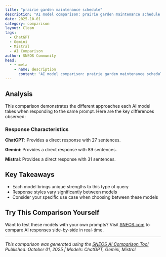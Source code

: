 ```yaml
---
title: "prairie garden maintenance schedule"
description: "AI model comparison: prairie garden maintenance schedule..."
date: 2025-10-01
category: comparison
layout: Clean
tags:
  - ChatGPT
  - Gemini
  - Mistral
  - AI Comparison
author: SNEOS Community
head:
  - - meta
    - name: description
      content: "AI model comparison: prairie garden maintenance schedule..."
---
```


<ChatComparison
  title="prairie garden maintenance schedule"
  prompt="prairie garden maintenance schedule"
  :responses='{"ChatGPT": "Certainly! Here\u0027s a general maintenance schedule for a prairie garden to help keep it healthy and thriving throughout the year:\n\n### Prairie Garden Maintenance Schedule\n\n#### Early Spring (February - March)\n- Remove any dead plant material and debris from the previous growing season.\n- Conduct any necessary pruning of shrubs or woody plants.\n- Prepare soil if planting new seeds or plugs.\n- Start seeds indoors or order seeds for the season.\n\n#### Late Spring (April - May)\n- Plant seeds or plugs of prairie species (grasses and wildflowers).\n- Water newly planted areas regularly to help establish roots.\n- Mulch bare soil areas to retain moisture and suppress weeds.\n- Begin monitoring for pests and diseases.\n\n#### Summer (June - August)\n- Water during dry spells, especially newly established plants.\n- Conduct weeding regularly to prevent invasive species from taking over.\n- Monitor plant health and treat pests/diseases if needed.\n- Deadhead flowers if you want to prolong blooming.\n- Avoid heavy foot traffic to minimize soil compaction.\n\n#### Fall (September - November)\n- Allow native plants to go to seed; this helps with natural reseeding and wildlife food.\n- Conduct a controlled burn or mow the prairie if appropriate for your region (check local regulations). This helps manage invasive species and encourages healthy new growth.\n- Rake or mow dead plant material as needed.\n- Plant any fall-sown seeds.\n\n#### Winter (December - January)\n- Leave standing prairie stalks to provide habitat and winter interest.\n- Plan next year\u2019s garden maintenance, noting areas that may need attention.\n- Perform any necessary soil tests and amendments.\n\n---\n\n### Additional Tips\n- Keep a journal or log to track planting dates, bloom times, and maintenance activities.\n- Choose native species adapted to your local climate for best results.\n- Regularly monitor for invasive species and remove them promptly.\n- Consider incorporating beneficial insects and pollinator-friendly plants.\n\nIf you have any specific plants or local conditions in mind, I can tailor the schedule further.", "Gemini": "Okay, let\u0027s break down a prairie garden maintenance schedule. Prairie gardens are beautiful, diverse, and relatively low-maintenance once established, but they still require some care to thrive and prevent them from turning into weedy messes. This schedule is a guideline, and you\u0027ll need to adapt it based on your specific climate, soil, and plant selection.\n\n**Key Considerations:**\n\n* **Establishment Phase (First 1-3 Years):** Requires more intensive weeding and possibly supplemental watering.\n* **Mature Prairie (3\u002B Years):** Focus shifts to managing plant competition and preventing woody encroachment.\n* **Cool-Season vs. Warm-Season:** Understanding when your plants are actively growing is crucial. Cool-season grasses and forbs will grow most actively in the spring and fall, whereas warm-season species prefer the heat of summer.\n* **Size of Garden:** A small prairie garden is obviously easier to maintain than a large one.\n* **Goals:** Are you aiming for a pristine, highly manicured look, or are you embracing a more natural, \u0022wild\u0022 aesthetic?\n\n**Here\u0027s a general maintenance schedule, broken down by season:**\n\n**Spring (March - May):**\n\n* **Cleanup (Late March/Early April):**\n * **Remove Debris:** Clear away any dead leaves, branches, or other debris that has accumulated over the winter. Be careful not to disturb emerging plants.\n * **Cut Back Standing Dead Stems:** Cut back the previous year\u0027s growth of grasses and forbs to about 4-6 inches. This is important for several reasons:\n * **Aesthetics:** Cleans up the look.\n * **Sunlight:** Allows sunlight to reach emerging plants.\n * **Warm soil:** Dark, exposed soil warms up earlier, encouraging growth.\n * **Reduce Disease/Pest Overwintering:** Removes habitat for potential problems.\n * **Important Note:** Consider leaving some standing dead material in small patches for beneficial insects and wildlife (especially in larger prairies). You can rotate which areas you leave untouched each year.\n * **Controlled Burning (Optional, but Highly Beneficial):** If regulations and conditions allow, a controlled burn is the best way to rejuvenate a prairie. It removes thatch, stimulates growth, controls woody plants, and reduces cool season invasive grasses. **Important: This requires permits, planning, and experienced personnel. Don\u0027t attempt this without proper training and authorization.**\n* **Weeding (Ongoing):**\n * **Early Spring Weeding is Critical:** This is the most important weeding time of the year. Identify and remove weeds while they are small and before they go to seed. Pay close attention to cool-season weeds that are already actively growing.\n * **Hand-Pulling:** The best method for spot-weeding. Get the roots!\n * **Hoeing:** Effective for larger areas of seedlings.\n* **Overseeding (Optional):**\n * If you have bare patches or areas where desired plants are thin, you can overseed with native seeds. Lightly rake the soil before spreading seed.\n* **Fertilizing (Generally Not Recommended):** Prairie plants thrive in lean soils. Fertilizing can encourage weed growth. However, if you have particularly poor soil, a very light application of a slow-release, native plant-specific fertilizer might be considered, but test your soil first.\n* **Watering (During Establishment):** Newly planted prairies need regular watering, especially during dry spells. Water deeply and less frequently to encourage deep root growth. Established prairies rarely need watering, except during extreme drought.\n\n**Summer (June - August):**\n\n* **Weeding (Ongoing):**\n * Continue to monitor and remove weeds throughout the summer. Focus on preventing them from going to seed.\n * **Identify Weeds Accurately:** Know the difference between desirable native seedlings and unwanted weeds.\n * **Spot Treatment with Herbicide (Use Judiciously):** If hand-pulling isn\u0027t sufficient for particularly aggressive weeds, you may consider a spot treatment with a selective herbicide that targets the weed without harming surrounding plants. **Follow label instructions carefully.** Avoid broad-spectrum herbicides.\n* **Monitor for Pests and Diseases:** Prairie plants are generally resistant to pests and diseases, but keep an eye out for any problems. Address them promptly and naturally if possible.\n* **Deadheading (Optional):** Removing spent flower heads can improve the appearance of the garden and prevent excessive self-seeding of certain species (if that\u0027s a concern). However, leaving seed heads provides food for birds and other wildlife.\n* **Watering (Rarely Needed):** Only water during prolonged droughts, and then water deeply and infrequently.\n* **Assess and Plan:** Take note of which plants are thriving, which are struggling, and where there are gaps. Use this information to plan for fall seeding or planting.\n\n**Fall (September - November):**\n\n* **Seed Collection (Optional):** Collect seeds from your favorite native plants to expand your garden or share with others. Make sure you know what you are collecting!\n* **Fall Planting/Seeding (Highly Recommended):** Fall is an excellent time to plant or seed native plants. The cooler temperatures and increased moisture allow them to establish roots before winter.\n * **Seed Broadcasting:** Scatter seeds over bare soil or lightly raked areas.\n * **Planting Plugs:** Plant small plants (plugs) in prepared holes.\n * **Consider Cold Stratification:** Some native seeds require a period of cold, moist stratification to germinate. Fall planting naturally provides this.\n* **Weeding (Final Push):** Remove any remaining weeds before they go to seed.\n* **Division (For Some Species):** Fall is a good time to divide some perennials to propagate them.\n* **Mulching (Selective):** Avoid mulching the entire prairie. If you\u0027re introducing plugs, a light application of shredded leaves around the new plant will help with moisture retention.\n* **Leave Standing Vegetation:** Resist the urge to clean up too much in the fall. Leave the standing dead stems and seed heads for wildlife habitat and winter interest.\n\n**Winter (December - February):**\n\n* **Rest:** Your prairie garden is dormant.\n* **Planning:** Use this time to plan for the next growing season. Research native plants, order seeds, and make any necessary adjustments to your maintenance plan.\n* **Snow Removal (If Necessary):** Avoid piling snow on top of sensitive plants.\n\n**Specific Tasks and Considerations:**\n\n* **Woody Plant Control:** Prairie gardens can be invaded by trees and shrubs. Remove these as soon as you see them. Cutting and treating the stumps with herbicide is often necessary.\n* **Invasive Species Monitoring:** Be vigilant for invasive species such as Canada thistle, leafy spurge, spotted knapweed, and quackgrass. Control these promptly and aggressively.\n* **Mowing (Avoid, Unless Necessary):** Mowing can be detrimental to prairie ecosystems, especially during nesting season. However, if mowing is absolutely necessary for weed control or to manage excessive thatch, mow high (8-12 inches) and only mow a portion of the prairie each year.\n* **Record Keeping:** Keep a record of what you plant, when you plant it, and what maintenance you perform. This will help you learn what works best in your garden.\n* **Learn Native Plant Identification:** This is crucial for distinguishing between desirable plants and weeds. There are many great field guides and online resources available.\n\n**Tools You\u0027ll Need:**\n\n* Gloves\n* Hand trowel\n* Weeding fork or knife\n* Hoe\n* Pruners\n* Loppers\n* Saw (for woody plants)\n* Backpack sprayer (for herbicide, if needed)\n* Rake\n* Seed spreader\n\n**Important Considerations for Success:**\n\n* **Start Small:** Don\u0027t try to convert your entire yard to a prairie garden at once. Start with a small area and expand gradually.\n* **Choose the Right Plants:** Select native plants that are well-suited to your climate, soil, and sun exposure.\n* **Prepare the Soil Properly:** Remove existing vegetation and loosen the soil before planting or seeding.\n* **Be Patient:** It takes time for a prairie garden to mature. Don\u0027t be discouraged if it doesn\u0027t look perfect in the first year.\n* **Embrace Imperfection:** A prairie garden is a natural ecosystem, so it won\u0027t always look perfectly manicured.\n* **Learn and Adapt:** Continuously learn about native plants and prairie ecology, and adapt your maintenance practices as needed.\n\nBy following this schedule and paying attention to the specific needs of your prairie garden, you can create a beautiful, thriving, and ecologically beneficial landscape. Good luck!\n", "Mistral": "Maintaining a prairie garden involves a few key tasks throughout the year to ensure the health and beauty of the native plants. Here\u0027s a basic maintenance schedule:\n\n### Spring\n1. **Early Spring Cleanup**:\n - **Cut Back Dead Growth**: Remove dead foliage from the previous year to allow new growth to emerge. This can be done with a mower set on high or with a string trimmer.\n - **Weed Control**: Identify and remove any invasive weeds that may have taken root over the winter.\n\n2. **Soil Preparation**:\n - **Mulching**: Apply a thin layer of organic mulch to help retain moisture and suppress weeds.\n - **Fertilizing**: Generally, prairie gardens do not require fertilization, but if the soil is particularly poor, a light application of compost can be beneficial.\n\n### Summer\n1. **Watering**:\n - **Established Plants**: Once established, prairie plants are drought-tolerant and typically do not require additional watering.\n - **New Plantings**: Water new plantings regularly until they are well-established.\n\n2. **Weed Control**:\n - **Regular Monitoring**: Keep an eye out for weeds and remove them promptly to prevent them from spreading.\n - **Hand Weeding**: Manually remove weeds to avoid disturbing the native plants.\n\n3. **Pest and Disease Management**:\n - **Monitor for Pests**: Check for signs of pests and diseases. Use organic or chemical treatments as needed, but try to minimize chemical use to protect beneficial insects.\n\n### Fall\n1. **Seed Collection**:\n - **Harvest Seeds**: Collect seeds from mature plants to propagate new plants or share with others.\n - **Deadheading**: Remove spent flowers to encourage more blooms and prevent self-seeding of unwanted plants.\n\n2. **Preparation for Winter**:\n - **Leave Dead Growth**: Allow dead foliage to remain over the winter to provide habitat for wildlife and protect the soil.\n - **Mulching**: Apply a layer of mulch to protect the roots of plants from extreme cold.\n\n### Winter\n1. **Dormant Season**:\n - **Minimal Maintenance**: Prairie gardens require little maintenance during the winter. Ensure that any snow or ice is not damaging the plants.\n - **Wildlife Habitat**: Leave dead foliage and seed heads to provide food and shelter for birds and other wildlife.\n\n### Additional Tips\n- **Mowing**: If the garden becomes overgrown, a late fall or early spring mowing can help control weeds and encourage new growth.\n- **Burning**: Controlled burning can be an effective way to manage prairie gardens, but it should be done by professionals and only in areas where it is permitted and safe.\n- **Planting**: Add new plants in the spring or fall to fill in gaps and increase diversity.\n\nBy following this schedule, you can maintain a healthy and vibrant prairie garden that supports local wildlife and adds beauty to your landscape."}' 
  published-date="18:32"
/>

## Analysis

This comparison demonstrates the different approaches each AI model takes when responding to the same prompt. Here are the key differences observed:

### Response Characteristics

**ChatGPT**: Provides a direct response with 27 sentences. 

**Gemini**: Provides a direct response with 89 sentences. 

**Mistral**: Provides a direct response with 31 sentences. 

## Key Takeaways

- Each model brings unique strengths to this type of query
- Response styles vary significantly between models
- Consider your specific use case when choosing between these models

## Try This Comparison Yourself

Want to test these models with your own prompts? Visit [SNEOS.com](https://sneos.com) to compare AI responses side-by-side in real-time.

---

*This comparison was generated using the [SNEOS AI Comparison Tool](https://sneos.com)*
*Published: October 01, 2025 | Models: ChatGPT, Gemini, Mistral*
